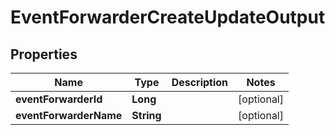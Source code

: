 

# EventForwarderCreateUpdateOutput


## Properties

| Name | Type | Description | Notes |
|------------ | ------------- | ------------- | -------------|
|**eventForwarderId** | **Long** |  |  [optional] |
|**eventForwarderName** | **String** |  |  [optional] |



